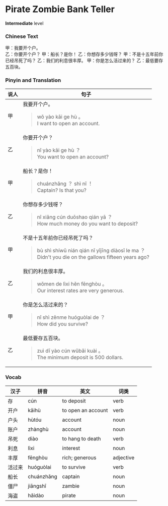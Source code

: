 # Pirate Zombie Bank Teller
**Intermediate** level
### Chinese Text
甲：我要开个户。<br />乙：你要开个户？
甲：船长？是你！
乙：你想存多少钱呀？
甲：不是十五年前你已经吊死了吗？
乙：我们的利息很丰厚。
甲：你是怎么活过来的？
乙：最低要存五百块。

### Pinyin and Translation
|说人|句子|
|----|----|
|甲|我要开个户。<blockquote>wǒ yào kāi ge hù 。<br />I want to open an account.</blockquote>|
|乙|你要开个户？<blockquote>nǐ yào kāi ge hù ？<br />You want to open an account?</blockquote>|
|甲|船长？是你！<blockquote>chuánzhǎng ？ shì nǐ ！<br />Captain? Is that you?</blockquote>|
|乙|你想存多少钱呀？<blockquote>nǐ xiǎng cún duōshao qián yā ？<br />How much money do you want to deposit?</blockquote>|
|甲|不是十五年前你已经吊死了吗？<blockquote>bù shì shíwǔ nián qián nǐ yǐjīng diàosǐ le ma ？<br />Didn't you die on the gallows fifteen years ago?</blockquote>|
|乙|我们的利息很丰厚。<blockquote>wǒmen de lìxi hěn fēnghòu 。<br />Our interest rates are very generous.</blockquote>|
|甲|你是怎么活过来的？<blockquote>nǐ shì zěnme huóguòlai de ？<br />How did you survive?</blockquote>|
|乙|最低要存五百块。<blockquote>zuì dī yào cún wǔbǎi kuài 。<br />The minimum deposit is 500 dollars.</blockquote>|
### Vocab
|汉子|拼音|英文|词类|
|----|----|----|----|
|存|cún|to deposit|verb|
|开户|kāihù|to open an account|verb|
|户头|hùtóu|account|noun|
|账户|zhànghù|account|noun|
|吊死|diào|to hang to death|verb|
|利息|lìxi|interest|noun|
|丰厚|fēnghòu|rich; generous|adjective|
|活过来|huóguòlai|to survive|verb|
|船长|chuánzhǎng|captain|noun|
|僵尸|jiāngshī|zambie|noun|
|海盗|hǎidào|pirate|noun|